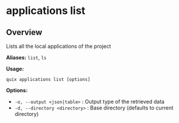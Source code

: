 # applications list

## Overview

Lists all the local applications of the project

**Aliases:** `list`, `ls`

**Usage:**

```
quix applications list [options]
```

**Options:**

- `-o, --output <json|table>` : Output type of the retrieved data
- `-d, --directory <directory>` : Base directory (defaults to current directory)

